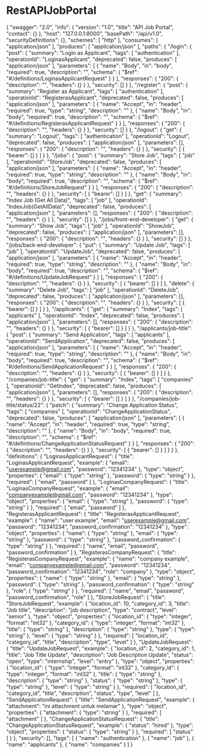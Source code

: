 # RestAPIJobPortal

{
  "swagger": "2.0",
  "info": {
    "version": "1.0",
    "title": "API Job Portal",
    "contact": {}
  },
  "host": "127.0.0.1:8000",
  "basePath": "/api/v1.0",
  "securityDefinitions": {},
  "schemes": [
    "http"
  ],
  "consumes": [
    "application/json"
  ],
  "produces": [
    "application/json"
  ],
  "paths": {
    "/login": {
      "post": {
        "summary": "Login as Applicant",
        "tags": [
          "authentication"
        ],
        "operationId": "LoginasApplicant",
        "deprecated": false,
        "produces": [
          "application/json"
        ],
        "parameters": [
          {
            "name": "Body",
            "in": "body",
            "required": true,
            "description": "",
            "schema": {
              "$ref": "#/definitions/LoginasApplicantRequest"
            }
          }
        ],
        "responses": {
          "200": {
            "description": "",
            "headers": {}
          }
        },
        "security": []
      }
    },
    "/register": {
      "post": {
        "summary": "Register as Applicant",
        "tags": [
          "authentication"
        ],
        "operationId": "RegisterasApplicant",
        "deprecated": false,
        "produces": [
          "application/json"
        ],
        "parameters": [
          {
            "name": "Accept",
            "in": "header",
            "required": true,
            "type": "string",
            "description": ""
          },
          {
            "name": "Body",
            "in": "body",
            "required": true,
            "description": "",
            "schema": {
              "$ref": "#/definitions/RegisterasApplicantRequest"
            }
          }
        ],
        "responses": {
          "200": {
            "description": "",
            "headers": {}
          }
        },
        "security": []
      }
    },
    "/logout": {
      "get": {
        "summary": "Logout",
        "tags": [
          "authentication"
        ],
        "operationId": "Logout",
        "deprecated": false,
        "produces": [
          "application/json"
        ],
        "parameters": [],
        "responses": {
          "200": {
            "description": "",
            "headers": {}
          }
        },
        "security": [
          {
            "bearer": []
          }
        ]
      }
    },
    "/jobs": {
      "post": {
        "summary": "Store Job",
        "tags": [
          "job"
        ],
        "operationId": "StoreJob",
        "deprecated": false,
        "produces": [
          "application/json"
        ],
        "parameters": [
          {
            "name": "Accept",
            "in": "header",
            "required": true,
            "type": "string",
            "description": ""
          },
          {
            "name": "Body",
            "in": "body",
            "required": true,
            "description": "",
            "schema": {
              "$ref": "#/definitions/StoreJobRequest"
            }
          }
        ],
        "responses": {
          "200": {
            "description": "",
            "headers": {}
          }
        },
        "security": [
          {
            "bearer": []
          }
        ]
      },
      "get": {
        "summary": "Index Job (Get All Data)",
        "tags": [
          "job"
        ],
        "operationId": "IndexJob(GetAllData)",
        "deprecated": false,
        "produces": [
          "application/json"
        ],
        "parameters": [],
        "responses": {
          "200": {
            "description": "",
            "headers": {}
          }
        },
        "security": []
      }
    },
    "/jobs/front-end-developer": {
      "get": {
        "summary": "Show Job",
        "tags": [
          "job"
        ],
        "operationId": "ShowJob",
        "deprecated": false,
        "produces": [
          "application/json"
        ],
        "parameters": [],
        "responses": {
          "200": {
            "description": "",
            "headers": {}
          }
        },
        "security": []
      }
    },
    "/jobs/back-end-developer": {
      "put": {
        "summary": "Update Job",
        "tags": [
          "job"
        ],
        "operationId": "UpdateJob",
        "deprecated": false,
        "produces": [
          "application/json"
        ],
        "parameters": [
          {
            "name": "Accept",
            "in": "header",
            "required": true,
            "type": "string",
            "description": ""
          },
          {
            "name": "Body",
            "in": "body",
            "required": true,
            "description": "",
            "schema": {
              "$ref": "#/definitions/UpdateJobRequest"
            }
          }
        ],
        "responses": {
          "200": {
            "description": "",
            "headers": {}
          }
        },
        "security": [
          {
            "bearer": []
          }
        ]
      },
      "delete": {
        "summary": "Delete Job",
        "tags": [
          "job"
        ],
        "operationId": "DeleteJob",
        "deprecated": false,
        "produces": [
          "application/json"
        ],
        "parameters": [],
        "responses": {
          "200": {
            "description": "",
            "headers": {}
          }
        },
        "security": [
          {
            "bearer": []
          }
        ]
      }
    },
    "/applicants": {
      "get": {
        "summary": "Index",
        "tags": [
          "applicants"
        ],
        "operationId": "Index",
        "deprecated": false,
        "produces": [
          "application/json"
        ],
        "parameters": [],
        "responses": {
          "200": {
            "description": "",
            "headers": {}
          }
        },
        "security": [
          {
            "bearer": []
          }
        ]
      }
    },
    "/applicants/job-title": {
      "post": {
        "summary": "Send Application",
        "tags": [
          "applicants"
        ],
        "operationId": "SendApplication",
        "deprecated": false,
        "produces": [
          "application/json"
        ],
        "parameters": [
          {
            "name": "Accept",
            "in": "header",
            "required": true,
            "type": "string",
            "description": ""
          },
          {
            "name": "Body",
            "in": "body",
            "required": true,
            "description": "",
            "schema": {
              "$ref": "#/definitions/SendApplicationRequest"
            }
          }
        ],
        "responses": {
          "200": {
            "description": "",
            "headers": {}
          }
        },
        "security": [
          {
            "bearer": []
          }
        ]
      }
    },
    "/companies/job-title": {
      "get": {
        "summary": "Index",
        "tags": [
          "companies"
        ],
        "operationId": "GetIndex",
        "deprecated": false,
        "produces": [
          "application/json"
        ],
        "parameters": [],
        "responses": {
          "200": {
            "description": "",
            "headers": {}
          }
        },
        "security": [
          {
            "bearer": []
          }
        ]
      }
    },
    "/companies/job-title/status/22": {
      "patch": {
        "summary": "Change Application Status",
        "tags": [
          "companies"
        ],
        "operationId": "ChangeApplicationStatus",
        "deprecated": false,
        "produces": [
          "application/json"
        ],
        "parameters": [
          {
            "name": "Accept",
            "in": "header",
            "required": true,
            "type": "string",
            "description": ""
          },
          {
            "name": "Body",
            "in": "body",
            "required": true,
            "description": "",
            "schema": {
              "$ref": "#/definitions/ChangeApplicationStatusRequest"
            }
          }
        ],
        "responses": {
          "200": {
            "description": "",
            "headers": {}
          }
        },
        "security": [
          {
            "bearer": []
          }
        ]
      }
    }
  },
  "definitions": {
    "LoginasApplicantRequest": {
      "title": "LoginasApplicantRequest",
      "example": {
        "email": "userexample@gmail.com",
        "password": "12341234"
      },
      "type": "object",
      "properties": {
        "email": {
          "type": "string"
        },
        "password": {
          "type": "string"
        }
      },
      "required": [
        "email",
        "password"
      ]
    },
    "LoginasCompanyRequest": {
      "title": "LoginasCompanyRequest",
      "example": {
        "email": "companyexample@gmail.com",
        "password": "12341234"
      },
      "type": "object",
      "properties": {
        "email": {
          "type": "string"
        },
        "password": {
          "type": "string"
        }
      },
      "required": [
        "email",
        "password"
      ]
    },
    "RegisterasApplicantRequest": {
      "title": "RegisterasApplicantRequest",
      "example": {
        "name": "user example",
        "email": "userexample@gmail.com",
        "password": "12341234",
        "password_confirmation": "12341234"
      },
      "type": "object",
      "properties": {
        "name": {
          "type": "string"
        },
        "email": {
          "type": "string"
        },
        "password": {
          "type": "string"
        },
        "password_confirmation": {
          "type": "string"
        }
      },
      "required": [
        "name",
        "email",
        "password",
        "password_confirmation"
      ]
    },
    "RegisterasCompanyRequest": {
      "title": "RegisterasCompanyRequest",
      "example": {
        "name": "company example",
        "email": "companyexample@gmail.com",
        "password": "12341234",
        "password_confirmation": "12341234",
        "role": "company"
      },
      "type": "object",
      "properties": {
        "name": {
          "type": "string"
        },
        "email": {
          "type": "string"
        },
        "password": {
          "type": "string"
        },
        "password_confirmation": {
          "type": "string"
        },
        "role": {
          "type": "string"
        }
      },
      "required": [
        "name",
        "email",
        "password",
        "password_confirmation",
        "role"
      ]
    },
    "StoreJobRequest": {
      "title": "StoreJobRequest",
      "example": {
        "location_id": 10,
        "category_id": 3,
        "title": "Job title",
        "description": "job description",
        "type": "contract",
        "level": "senior"
      },
      "type": "object",
      "properties": {
        "location_id": {
          "type": "integer",
          "format": "int32"
        },
        "category_id": {
          "type": "integer",
          "format": "int32"
        },
        "title": {
          "type": "string"
        },
        "description": {
          "type": "string"
        },
        "type": {
          "type": "string"
        },
        "level": {
          "type": "string"
        }
      },
      "required": [
        "location_id",
        "category_id",
        "title",
        "description",
        "type",
        "level"
      ]
    },
    "UpdateJobRequest": {
      "title": "UpdateJobRequest",
      "example": {
        "location_id": 2,
        "category_id": 1,
        "title": "Job Title Update",
        "description": "Job Description Update",
        "status": "open",
        "type": "internship",
        "level": "entry"
      },
      "type": "object",
      "properties": {
        "location_id": {
          "type": "integer",
          "format": "int32"
        },
        "category_id": {
          "type": "integer",
          "format": "int32"
        },
        "title": {
          "type": "string"
        },
        "description": {
          "type": "string"
        },
        "status": {
          "type": "string"
        },
        "type": {
          "type": "string"
        },
        "level": {
          "type": "string"
        }
      },
      "required": [
        "location_id",
        "category_id",
        "title",
        "description",
        "status",
        "type",
        "level"
      ]
    },
    "SendApplicationRequest": {
      "title": "SendApplicationRequest",
      "example": {
        "attachment": "ini attachment untuk melamar"
      },
      "type": "object",
      "properties": {
        "attachment": {
          "type": "string"
        }
      },
      "required": [
        "attachment"
      ]
    },
    "ChangeApplicationStatusRequest": {
      "title": "ChangeApplicationStatusRequest",
      "example": {
        "status": "hired"
      },
      "type": "object",
      "properties": {
        "status": {
          "type": "string"
        }
      },
      "required": [
        "status"
      ]
    }
  },
  "security": [],
  "tags": [
    {
      "name": "authentication"
    },
    {
      "name": "job"
    },
    {
      "name": "applicants"
    },
    {
      "name": "companies"
    }
  ]
}